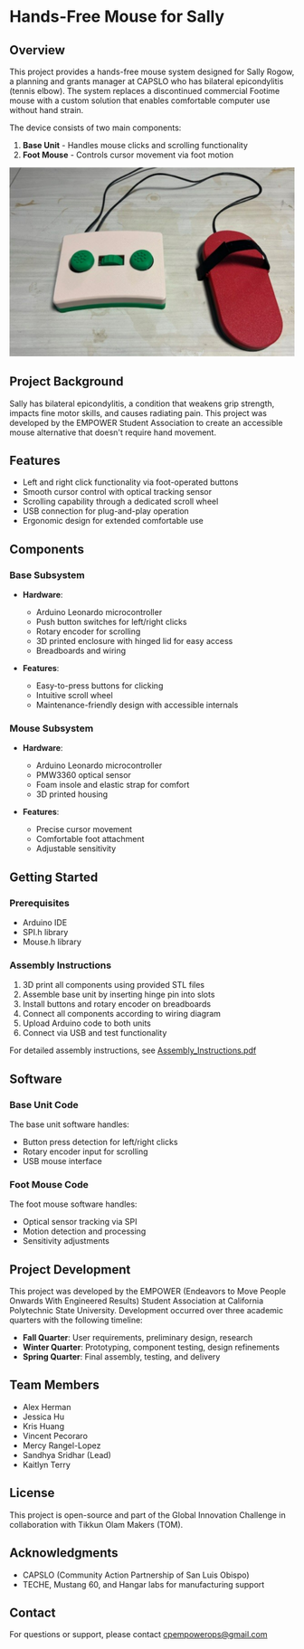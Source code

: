 # Hands-Free Mouse for Sally

## Overview
This project provides a hands-free mouse system designed for Sally Rogow, a planning and grants manager at CAPSLO who has bilateral epicondylitis (tennis elbow). The system replaces a discontinued commercial Footime mouse with a custom solution that enables comfortable computer use without hand strain.

The device consists of two main components:
1. **Base Unit** - Handles mouse clicks and scrolling functionality
2. **Foot Mouse** - Controls cursor movement via foot motion

![Footime Replacement](./foot_mouse.png)

## Project Background
Sally has bilateral epicondylitis, a condition that weakens grip strength, impacts fine motor skills, and causes radiating pain. This project was developed by the EMPOWER Student Association to create an accessible mouse alternative that doesn't require hand movement.

## Features
- Left and right click functionality via foot-operated buttons
- Smooth cursor control with optical tracking sensor
- Scrolling capability through a dedicated scroll wheel
- USB connection for plug-and-play operation
- Ergonomic design for extended comfortable use

## Components

### Base Subsystem
- **Hardware**:
  - Arduino Leonardo microcontroller
  - Push button switches for left/right clicks
  - Rotary encoder for scrolling
  - 3D printed enclosure with hinged lid for easy access
  - Breadboards and wiring

- **Features**:
  - Easy-to-press buttons for clicking
  - Intuitive scroll wheel
  - Maintenance-friendly design with accessible internals

### Mouse Subsystem
- **Hardware**:
  - Arduino Leonardo microcontroller
  - PMW3360 optical sensor
  - Foam insole and elastic strap for comfort
  - 3D printed housing

- **Features**:
  - Precise cursor movement
  - Comfortable foot attachment
  - Adjustable sensitivity

## Getting Started

### Prerequisites
- Arduino IDE
- SPI.h library
- Mouse.h library

### Assembly Instructions
1. 3D print all components using provided STL files
2. Assemble base unit by inserting hinge pin into slots
3. Install buttons and rotary encoder on breadboards
4. Connect all components according to wiring diagram
5. Upload Arduino code to both units
6. Connect via USB and test functionality

For detailed assembly instructions, see [Assembly_Instructions.pdf](./Assembly_Instructions.pdf)

## Software

### Base Unit Code
The base unit software handles:
- Button press detection for left/right clicks
- Rotary encoder input for scrolling
- USB mouse interface

### Foot Mouse Code
The foot mouse software handles:
- Optical sensor tracking via SPI
- Motion detection and processing
- Sensitivity adjustments

## Project Development

This project was developed by the EMPOWER (Endeavors to Move People Onwards With Engineered Results) Student Association at California Polytechnic State University. Development occurred over three academic quarters with the following timeline:

- **Fall Quarter**: User requirements, preliminary design, research
- **Winter Quarter**: Prototyping, component testing, design refinements
- **Spring Quarter**: Final assembly, testing, and delivery

## Team Members
- Alex Herman
- Jessica Hu
- Kris Huang
- Vincent Pecoraro
- Mercy Rangel-Lopez
- Sandhya Sridhar (Lead)
- Kaitlyn Terry

## License
This project is open-source and part of the Global Innovation Challenge in collaboration with Tikkun Olam Makers (TOM).

## Acknowledgments
- CAPSLO (Community Action Partnership of San Luis Obispo)
- TECHE, Mustang 60, and Hangar labs for manufacturing support

## Contact
For questions or support, please contact cpempowerops@gmail.com
